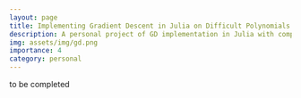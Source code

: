 ```yaml
---
layout: page
title: Implementing Gradient Descent in Julia on Difficult Polynomials
description: A personal project of GD implementation in Julia with comparisons to Python.
img: assets/img/gd.png
importance: 4
category: personal
---
```


to be completed
